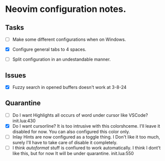 # Neovim configuration notes.

## Tasks
- [ ] Make some different configurations when on Windows.
- [X] Configure general tabs to 4 spaces.
- [ ] Split configuration in an undestandable manner.


## Issues
- [X] Fuzzy search in opened buffers doesn't work at 3-8-24


## Quarantine
- [ ] Do I want Highlights all occurs of word under cursor like VSCode?
init.lua:430
- [X] Do I want cursorline? It is too intrusive with this colorshceme.
I'll leave it disabled for now. You can also configured this color only.
- [ ] Inlay Hints are now configured as a toggle thing. I Don't like it too
much, surely I'll have to take care of disable it completely.
- [ ] I think *autoformat* stuff is confiured to work automatically. I think
I dont't like this, but for now It will be under quarantine. init.lua:550
